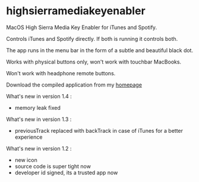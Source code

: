 # highsierramediakeyenabler

MacOS High Sierra Media Key Enabler for iTunes and Spotify.

Controls iTunes and Spotify directly. If both is running it controls both.

The app runs in the menu bar in the form of a subtle and beautiful black dot.

Works with physical buttons only, won't work with touchbar MacBooks.

Won't work with headphone remote buttons.

Download the compiled application from my [homepage](http://milgra.com/high-sierra-media-key-enabler.html)

What's new in version 1.4 :
- memory leak fixed

What's new in version 1.3 :
- previousTrack replaced with backTrack in case of iTunes for a better experience

What's new in version 1.2 :
- new icon
- source code is super tight now
- developer id signed, its a trusted app now

